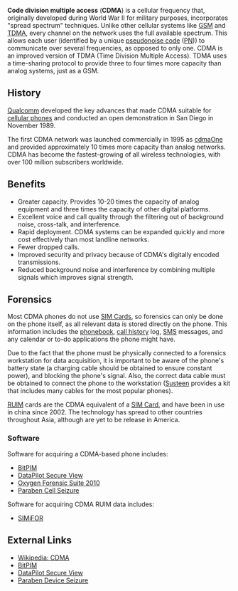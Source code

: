 **Code division multiple access** (**CDMA**) is a cellular frequency
that, originally developed during World War II for military purposes,
incorporates "spread spectrum" techniques. Unlike other cellular systems
like [GSM](GSM "wikilink") and [TDMA](TDMA "wikilink"), every channel on
the network uses the full available spectrum. This allows each user
(identified by a unique [pseudonoise code](pseudonoise_code "wikilink")
([PN](PN "wikilink"))) to communicate over several frequencies, as
opposed to only one. CDMA is an improved version of TDMA (Time Division
Multiple Access). TDMA uses a time-sharing protocol to provide three to
four times more capacity than analog systems, just as a GSM.

## History

[Qualcomm](Qualcomm "wikilink") developed the key advances that made
CDMA suitable for [cellular phones](cell_phones "wikilink") and
conducted an open demonstration in San Diego in November 1989.

The first CDMA network was launched commercially in 1995 as
[cdmaOne](cdmaOne "wikilink") and provided approximately 10 times more
capacity than analog networks. CDMA has become the fastest-growing of
all wireless technologies, with over 100 million subscribers worldwide.

## Benefits

- Greater capacity. Provides 10-20 times the capacity of analog
  equipment and three times the capacity of other digital platforms.
- Excellent voice and call quality through the filtering out of
  background noise, cross-talk, and interference.
- Rapid deployment. CDMA systems can be expanded quickly and more cost
  effectively than most landline networks.
- Fewer dropped calls.
- Improved security and privacy because of CDMA's digitally encoded
  transmissions.
- Reduced background noise and interference by combining multiple
  signals which improves signal strength.

## Forensics

Most CDMA phones do not use [SIM Cards](SIM_Cards "wikilink"), so
forensics can only be done on the phone itself, as all relevant data is
stored directly on the phone. This information includes the
[phonebook](phonebook "wikilink"), [call
history](call_history "wikilink") log, [SMS](SMS "wikilink") messages,
and any calendar or to-do applications the phone might have.

Due to the fact that the phone must be physically connected to a
forensics workstation for data acquisition, it is important to be aware
of the phone's battery state (a charging cable should be obtained to
ensure constant power), and blocking the phone's signal. Also, the
correct data cable must be obtained to connect the phone to the
workstation ([Susteen](Susteen "wikilink") provides a kit that includes
many cables for the most popular phones).

[RUIM](RUIM "wikilink") cards are the CDMA equivalent of a [SIM
Card](SIM_Card "wikilink"), and have been in use in china since 2002.
The technology has spread to other countries throughout Asia, although
are yet to be release in America.

### Software

Software for acquiring a CDMA-based phone includes:

- [BitPIM](BitPIM "wikilink")
- [DataPilot Secure View](DataPilot_Secure_View "wikilink")
- [Oxygen Forensic Suite 2010](Oxygen_Forensic_Suite_2010 "wikilink")
- [Paraben Cell Seizure](Paraben_Cell_Seizure "wikilink")

Software for acquiring CDMA RUIM data includes:

- [SIMiFOR](SIMiFOR "wikilink")

## External Links

- [Wikipedia: CDMA](http://en.wikipedia.org/wiki/Cdma)
- [BitPIM](http://www.bitpim.org)
- [DataPilot Secure View](http://www.susteen.com)
- [Paraben Device Seizure](http://www.paraben-forensics.com)